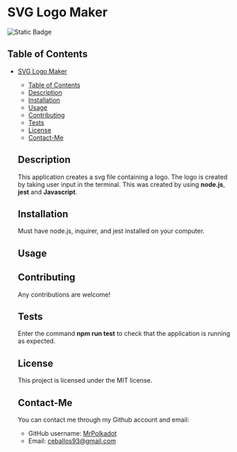 # SVG Logo Maker
  
  ![Static Badge](https://img.shields.io/badge/license-MIT-blue)
  
  ## Table of Contents
- [SVG Logo Maker](#svg-logo-maker)
  - [Table of Contents](#table-of-contents)
  - [Description](#description)
  - [Installation](#installation)
  - [Usage](#usage)
  - [Contributing](#contributing)
  - [Tests](#tests)
  - [License](#license)
  - [Contact-Me](#contact-me)
  
  ## Description
  This application creates a svg file containing a logo. The logo is created by taking user input in the terminal. This was created by using **node.js**, **jest** and **Javascript**.
  ## Installation
  Must have node.js, inquirer, and jest installed on your computer.
  ## Usage
  
  ## Contributing
  Any contributions are welcome!
  ## Tests
  Enter the command **npm run test** to check that the application is running as expected.
  ## License
  This project is licensed under the MIT license.
  ## Contact-Me
  You can contact me through my Github account and email:
  * GitHub username: [MrPolkadot](github.com/MrPolkadot)
  * Email: ceballos93@gmail.com
